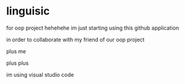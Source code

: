 # linguisic
for oop project
hehehehe
im just starting using this github application

in order to collaborate with my friend of our oop project

plus me

plus plus

im using visual studio code

